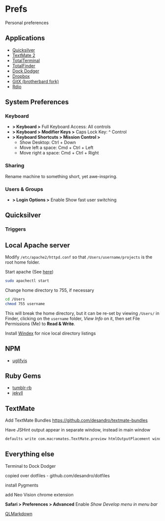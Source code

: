# Prefs

Personal preferences

## Applications

+ [Quicksilver](http://qsapp.com/)
+ [TextMate 2](http://macromates.com/)
+ [TotalTerminal](http://totalterminal.binaryage.com/)
+ [TotalFinder](http://totalfinder.binaryage.com/)
+ [Dock Dodger](http://foggynoggin.com/dockdodger)
+ [Dropbox](http://www.dropbox.com)
+ [GitX (brotherbard fork)](https://github.com/brotherbard/gitx/downloads)
+ [Rdio](http://www.rdio.com/apps/)

## System Preferences

### Keyboard

+ **> Keyboard >** Full Keyboard Access: All controls
+ **> Keyboard > Modifier Keys >** Caps Lock Key: ^ Control
+ **> Keyboard Shortcuts > Mission Control >**
  - Show Desktop: Ctrl + Down
  - Move left a space: Cmd + Ctrl + Left
  - Move right a space: Cmd + Ctrl + Right

### Sharing

Rename machine to something short, yet awe-inspring.

### Users & Groups

+ **> Login Options >** Enable Show fast user switching

## Quicksilver

### Triggers


## Local Apache server

Modify `/etc/apache2/httpd.conf` so that `/Users/username/projects` is the root home folder.

Start apache (See [here](http://maestric.com/doc/mac/apache_php_mysql_snow_leopard))

``` bash
sudo apachectl start
```

Change home directory to 755, if necessary

``` bash
cd /Users
chmod 755 username
```

This will break the home directory, but it can be re-set by viewing `/Users/` in Finder, clicking on the `username` folder, _View Info_ on it, then set File Permissions (Me) to **Read & Write**.

Install [Windex](https://github.com/desandro/windex) for nice local directory listings

## NPM

+ [uglifyjs](https://github.com/mishoo/uglifyjs)

## Ruby Gems

+ [tumblr-rb](https://github.com/mwunsch/tumblr)
+ [jekyll](https://github.com/mojombo/jekyll)

## TextMate

Add TextMate Bundles https://github.com/desandro/textmate-bundles

Have JSHint output appear in separate window, instead in main window

``` bash
defaults write com.macromates.TextMate.preview htmlOutputPlacement window
```

## Everything else


Terminal to Dock Dodger

copied over dotfiles - github.com/desandro/dotfiles

install Pygments
  
add Neo Vision chrome extension

**Safari > Preferences > Advanced** Enable _Show Develop menu in menu bar_

[QLMarkdown](https://github.com/toland/qlmarkdown)


